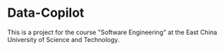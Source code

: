 # Data-Copilot

This is a project for the course "Software Engineering" at the East China University of Science and Technology.